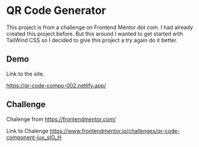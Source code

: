 
# QR Code Generator

This project is from a challenge on Frontend Mentor dot com.
I had already created this project before. But this around I wanted to
get started with TailWind CSS so I decided to give this project a try again
do it better.




## Demo

Link to the site.

https://qr-code-compo-002.netlify.app/
## Challenge 
Chalenge from 
https://frontendmentor.com/

Link to Chalenge
https://www.frontendmentor.io/challenges/qr-code-component-iux_sIO_H